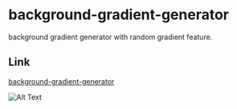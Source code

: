 # background-gradient-generator
background gradient generator with random gradient feature.

## Link
[background-gradient-generator](https://echosonusharma.github.io/background-gradient-generator/)

![Alt Text](https://media.giphy.com/media/vFKqnCdLPNOKc/giphy.gif)
